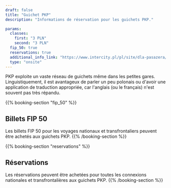 ```yaml
---
draft: false
title: "Guichet PKP"
description: "Informations de réservation pour les guichets PKP."

params:
  classes:
    first: "3 PLN"
    second: "3 PLN"
  fip_50: true
  reservations: true
  additional_info_link: "https://www.intercity.pl/pl/site/dla-pasazera/kup-bilet/wyszukiwarka-kas-i-biletomatow.html"
  type: "onsite"
---
```


PKP exploite un vaste réseau de guichets même dans les petites gares. Linguistiquement, il est avantageux de parler un peu polonais ou d'avoir une application de traduction appropriée, car l'anglais (ou le français) n'est souvent pas très répandu.

{{% booking-section "fip_50" %}}

## Billets FIP 50

Les billets FIP 50 pour les voyages nationaux et transfrontaliers peuvent être achetés aux guichets PKP.
{{% /booking-section %}}

{{% booking-section "reservations" %}}

## Réservations

Les réservations peuvent être achetées pour toutes les connexions nationales et transfrontalières aux guichets PKP.
{{% /booking-section %}}
